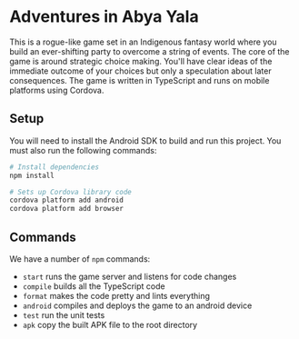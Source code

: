 # Adventures in Abya Yala
This is a rogue-like game set in an Indigenous fantasy world where you build an ever-shifting party to overcome a string of events.
The core of the game is around strategic choice making.
You'll have clear ideas of the immediate outcome of your choices but only a speculation about later consequences.
The game is written in TypeScript and runs on mobile platforms using Cordova.

## Setup
You will need to install the Android SDK to build and run this project.
You must also run the following commands:

```bash
# Install dependencies
npm install

# Sets up Cordova library code
cordova platform add android
cordova platform add browser
```

## Commands
We have a number of `npm` commands:
- `start` runs the game server and listens for code changes
- `compile` builds all the TypeScript code
- `format` makes the code pretty and lints everything
- `android` compiles and deploys the game to an android device
- `test` run the unit tests
- `apk` copy the built APK file to the root directory
